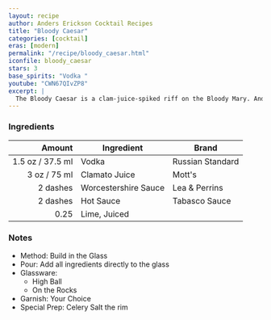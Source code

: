 ```yaml
---
layout: recipe
author: Anders Erickson Cocktail Recipes
title: "Bloody Caesar"
categories: [cocktail]
eras: [modern]
permalink: "/recipe/bloody_caesar.html"
iconfile: bloody_caesar
stars: 3
base_spirits: "Vodka "
youtube: "CWN67QIvZP8"
excerpt: |
  The Bloody Caesar is a clam-juice-spiked riff on the Bloody Mary. And it’s the national cocktail of Canada.
---
```


### Ingredients

|   Amount | Ingredient           | Brand            |
| -------: | -------------------- | ---------------- |
|   1.5 oz / 37.5 ml | Vodka                | Russian Standard |
|     3 oz / 75 ml | Clamato Juice        | Mott's           |
| 2 dashes | Worcestershire Sauce | Lea & Perrins    |
| 2 dashes | Hot Sauce            | Tabasco Sauce    |
|     0.25 | Lime, Juiced         |

### Notes

- Method: Build in the Glass
- Pour: Add all ingredients directly to the glass
- Glassware:
  - High Ball
  - On the Rocks
- Garnish: Your Choice
- Special Prep: Celery Salt the rim

